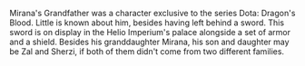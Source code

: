 
Mirana's Grandfather was a character exclusive to the series Dota: Dragon's Blood.
Little is known about him, besides having left behind a sword. This sword is on display in the Helio Imperium's palace alongside a set of armor and a shield.
Besides his granddaughter Mirana, his son and daughter may be Zal and Sherzi, if both of them didn't come from two different families.
